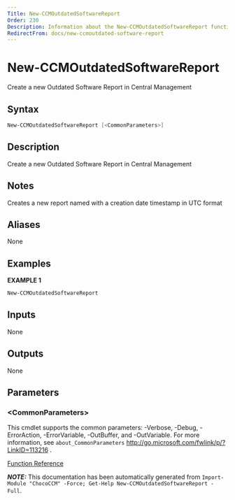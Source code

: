 ```yaml
---
Title: New-CCMOutdatedSoftwareReport
Order: 230
Description: Information about the New-CCMOutdatedSoftwareReport function
RedirectFrom: docs/new-ccmoutdated-software-report
---
```


# New-CCMOutdatedSoftwareReport

<!-- This documentation is automatically generated from /New-CCMOutdatedSoftwareReport.ps1 using GenerateDocs.ps1. Contributions are welcome at the original location(s). -->

Create a new Outdated Software Report in Central Management

## Syntax

~~~powershell
New-CCMOutdatedSoftwareReport [<CommonParameters>]
~~~

## Description

Create a new Outdated Software Report in Central Management

## Notes

Creates a new report named with a creation date timestamp in UTC format

## Aliases

None

## Examples

 **EXAMPLE 1**

~~~powershell
New-CCMOutdatedSoftwareReport

~~~

## Inputs

None

## Outputs

None

## Parameters

### &lt;CommonParameters&gt;

This cmdlet supports the common parameters: -Verbose, -Debug, -ErrorAction, -ErrorVariable, -OutBuffer, and -OutVariable. For more information, see `about_CommonParameters` http://go.microsoft.com/fwlink/p/?LinkID=113216 .



[Function Reference](xref:chococcm-functions)

***NOTE:*** This documentation has been automatically generated from `Import-Module "ChocoCCM" -Force; Get-Help New-CCMOutdatedSoftwareReport -Full`.
